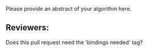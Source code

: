 Please provide an abstract of your algorithm here.

## Reviewers:

Does this pull request need the 'bindings needed' tag?
